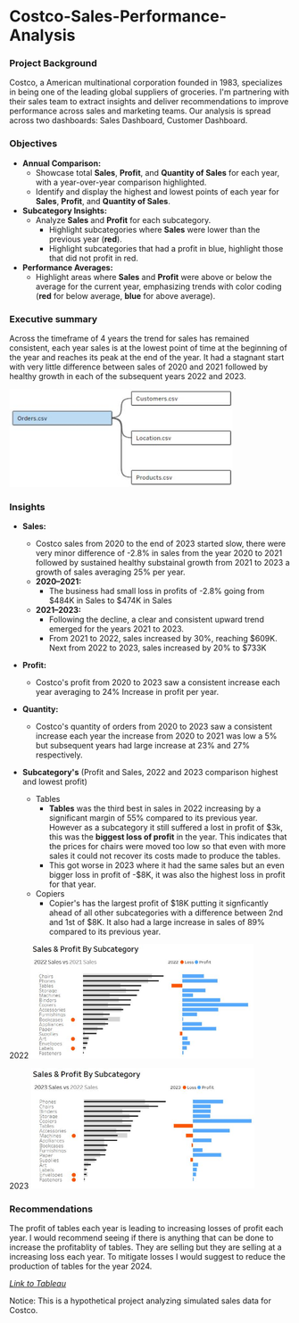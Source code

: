 # Costco-Sales-Performance-Analysis

### Project Background 
Costco, a American multinational corporation founded in 1983, specializes in being one of the leading global suppliers of groceries. I'm partnering with their sales team to extract insights and deliver recommendations to improve performance across sales and marketing teams. Our analysis is spread across two dashboards: Sales Dashboard, Customer Dashboard.

### Objectives  
- **Annual Comparison:**  
  - Showcase total **Sales**, **Profit**, and **Quantity of Sales** for each year, with a year-over-year comparison highlighted.
  - Identify and display the highest and lowest points of each year for **Sales**, **Profit**, and **Quantity of Sales**.  
- **Subcategory Insights:**  
  - Analyze **Sales** and **Profit** for each subcategory.  
      - Highlight subcategories where **Sales** were lower than the previous year (**red**).
      - Highlight subcategories that had a profit in blue, highlight those that did not profit in red.
- **Performance Averages:**  
  - Highlight areas where **Sales** and **Profit** were above or below the average for the current year, emphasizing trends with color coding (**red** for below average, **blue** for above average). 

### Executive summary
Across the timeframe of 4 years the trend for sales has remained consistent, each year sales is at the lowest point of time at the beginning of the year and reaches its peak at the end of the year. It had a stagnant start with very little difference between sales of 2020 and 2021 followed by healthy growth in each of the subsequent years 2022 and 2023.



<img src="https://github.com/Joshua-K1234/Costco-Sales-Performance-Analysis/blob/main/Images/Relations%20Sales%20Analysis.JPG" alt="final_clusters" width="400"/>

### Insights
- **Sales:**
  - Costco sales from 2020 to the end of 2023 started slow, there were very minor difference of -2.8% in sales from the year 2020 to 2021 followed by sustained healthy substainal growth from 2021 to 2023 a growth of sales averaging 25% per year.
  - **2020–2021:**  
    - The business had small loss in profits of -2.8% going from $484K in Sales to $474K in Sales
  - **2021–2023:**  
    - Following the decline, a clear and consistent upward trend emerged for the years 2021 to 2023.
    - From 2021 to 2022, sales increased by 30%, reaching $609K. Next from 2022 to 2023, sales increased by 20% to $733K

- **Profit:**
  - Costco's profit from 2020 to 2023 saw a consistent increase each year averaging to 24% Increase in profit per year. 

- **Quantity:**
  - Costco's quantity of orders from 2020 to 2023 saw a consistent increase each year the increase from 2020 to 2021 was low a 5% but subsequent years had large increase at 23% and 27% respectively.

- **Subcategory's** (Profit and Sales, 2022 and 2023 comparison highest and lowest profit)
  - Tables
    - **Tables** was the third best in sales in 2022 increasing by a significant margin of 55% compared to its previous year. However as a subcategory it still suffered a lost in profit of $3k, this was the **biggest loss of profit** in the year. This indicates that the prices for chairs were moved too low so that even with more sales it could not recover its costs made to produce the tables.
    - This got worse in 2023 where it had the same sales but an even bigger loss in profit of -$8K, it was also the highest loss in profit for that year.
  - Copiers
    - Copier's has the largest profit of $18K putting it signficantly ahead of all other subcategories with a difference between 2nd and 1st of $8K. It also had a large increase in sales of 89% compared to its previous year.
   
2022
<img src="https://github.com/Joshua-K1234/Costco-Sales-Performance-Analysis/blob/main/Images/Profit%20and%20Sales%20by%20subcategory%202022.JPG" alt="final_clusters" width="400"/>

2023
<img src="https://github.com/Joshua-K1234/Costco-Sales-Performance-Analysis/blob/main/Images/Profit%20and%20Sales%20by%20subcategory%202023.JPG" alt="final_clusters" width="400"/>
 

### Recommendations
The profit of tables each year is leading to increasing losses of profit each year. I would recommend seeing if there is anything that can be done to increase the profitablity of tables. They are selling but they are selling at a increasing loss each year. To mitigate losses I would suggest to reduce the production of tables for the year 2024.



[*Link to Tableau*](https://public.tableau.com/app/profile/joshua.kagwanja/viz/Salesanalysis_17303262492110/SalesDashboard)

Notice: This is a hypothetical project analyzing simulated sales data for Costco.
